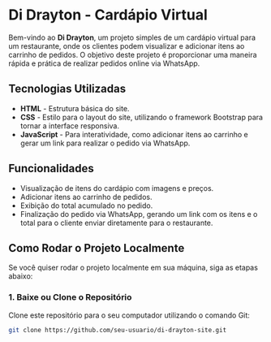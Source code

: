 # Di Drayton - Cardápio Virtual

Bem-vindo ao **Di Drayton**, um projeto simples de um cardápio virtual para um restaurante, onde os clientes podem visualizar e adicionar itens ao carrinho de pedidos. O objetivo deste projeto é proporcionar uma maneira rápida e prática de realizar pedidos online via WhatsApp.

## Tecnologias Utilizadas

- **HTML** - Estrutura básica do site.
- **CSS** - Estilo para o layout do site, utilizando o framework Bootstrap para tornar a interface responsiva.
- **JavaScript** - Para interatividade, como adicionar itens ao carrinho e gerar um link para realizar o pedido via WhatsApp.

## Funcionalidades

- Visualização de itens do cardápio com imagens e preços.
- Adicionar itens ao carrinho de pedidos.
- Exibição do total acumulado no pedido.
- Finalização do pedido via WhatsApp, gerando um link com os itens e o total para o cliente enviar diretamente para o restaurante.

## Como Rodar o Projeto Localmente

Se você quiser rodar o projeto localmente em sua máquina, siga as etapas abaixo:

### 1. Baixe ou Clone o Repositório

Clone este repositório para o seu computador utilizando o comando Git:

```bash
git clone https://github.com/seu-usuario/di-drayton-site.git
